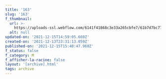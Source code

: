 ```yaml
---
title: '163'
slug: '163'
f_thumbnail:
  url: >-
    https://uploads-ssl.webflow.com/6141f41868c3e33a265cbfe7/61b7d7bc7756cb24f2b3f9af_163.jpg
  alt: null
updated-on: '2021-12-15T14:59:05.669Z'
created-on: '2021-12-13T23:31:13.059Z'
published-on: '2021-12-15T15:48:47.960Z'
f_status: false
f_category: M
f_afficher-la-racine: false
layout: '[archive].html'
tags: archive
---
```



